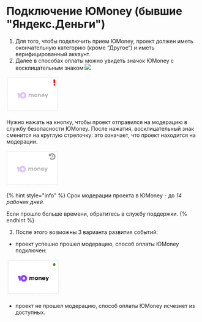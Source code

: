 # Подключение ЮMoney \(бывшие "Яндекс.Деньги"\)



1. Для того, чтобы подключить прием ЮMoney, проект должен иметь окончательную категорию \(кроме “Другое“\) и иметь верифицированный аккаунт. 
2. Далее в способах оплаты можно увидеть значок ЮMoney с восклицательным знаком:![](blob:https://unitpay.atlassian.net/aff6d953-b816-4b81-b9e1-9ca5d922cec6#media-blob-url=true&id=8baa6d12-cb85-4fe8-9d6b-2e548bced770&collection=contentId-1076002832&contextId=1076002832&mimeType=image%2Fpng&name=image-20201029-092400.png&size=5627&width=106&height=72)

![](../.gitbook/assets/08ce85cc5454c0c38b5ceb07eeba32fe.png)

Нужно нажать на кнопку, чтобы проект отправился на модерацию в службу безопасности ЮMoney. После нажатия, восклицательный знак сменится на круглую стрелочку: это означает, что проект находится на модерации.

![](../.gitbook/assets/34f70e720486423195dd23017311c967.png)

{% hint style="info" %}
Срок модерации проекта в ЮMoney - до _14 рабочих дней._ 

Если прошло больше времени, обратитесь в службу поддержки.
{% endhint %}

3. После этого возможны 3 варианта развития событий:

* проект успешно прошел модерацию, способ оплаты ЮMoney подключен:

![](../.gitbook/assets/3beca596b97734bcc3481108109b83a0.png)

* проект не прошел модерацию, способ оплаты ЮMoney исчезнет из доступных.

